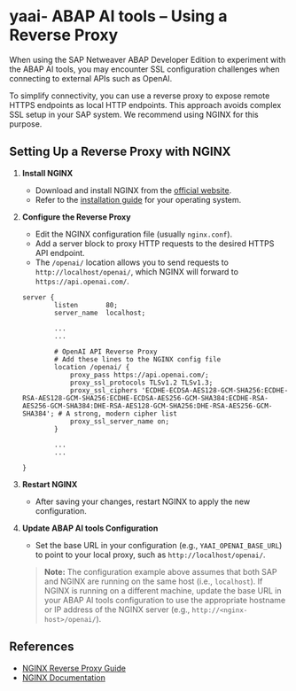 # yaai- ABAP AI tools – Using a Reverse Proxy

When using the SAP Netweaver ABAP Developer Edition to experiment with the ABAP AI tools, you may encounter SSL configuration challenges when connecting to external APIs such as OpenAI.

To simplify connectivity, you can use a reverse proxy to expose remote HTTPS endpoints as local HTTP endpoints. This approach avoids complex SSL setup in your SAP system. We recommend using NGINX for this purpose.

## Setting Up a Reverse Proxy with NGINX

1. **Install NGINX**
   - Download and install NGINX from the [official website](https://nginx.org/en/download.html).
   - Refer to the [installation guide](https://nginx.org/en/docs/install.html) for your operating system.

2. **Configure the Reverse Proxy**
   - Edit the NGINX configuration file (usually `nginx.conf`).
   - Add a server block to proxy HTTP requests to the desired HTTPS API endpoint. 
   - The `/openai/` location allows you to send requests to `http://localhost/openai/`, which NGINX will forward to `https://api.openai.com/`.

    ```nginx
    server {
            listen       80;
            server_name  localhost;

            ...
            ...

            # OpenAI API Reverse Proxy
            # Add these lines to the NGINX config file
            location /openai/ {
                proxy_pass https://api.openai.com/;
                proxy_ssl_protocols TLSv1.2 TLSv1.3;
                proxy_ssl_ciphers 'ECDHE-ECDSA-AES128-GCM-SHA256:ECDHE-RSA-AES128-GCM-SHA256:ECDHE-ECDSA-AES256-GCM-SHA384:ECDHE-RSA-AES256-GCM-SHA384:DHE-RSA-AES128-GCM-SHA256:DHE-RSA-AES256-GCM-SHA384'; # A strong, modern cipher list
                proxy_ssl_server_name on;
            }

            ...
            ...

    }
    ```

3. **Restart NGINX**
   - After saving your changes, restart NGINX to apply the new configuration.

4. **Update ABAP AI tools Configuration**
   - Set the base URL in your configuration (e.g., `YAAI_OPENAI_BASE_URL`) to point to your local proxy, such as `http://localhost/openai/`.

    > **Note:** The configuration example above assumes that both SAP and NGINX are running on the same host (i.e., `localhost`). If NGINX is running on a different machine, update the base URL in your ABAP AI tools configuration to use the appropriate hostname or IP address of the NGINX server (e.g., `http://<nginx-host>/openai/`).

## References
- [NGINX Reverse Proxy Guide](https://docs.nginx.com/nginx/admin-guide/web-server/reverse-proxy/)
- [NGINX Documentation](https://nginx.org/en/docs/)


